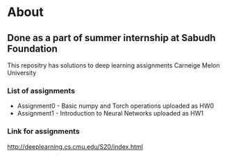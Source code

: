 # About

## Done as a part of summer internship at Sabudh Foundation

This repositry has solutions to deep learning assignments Carneige Melon University

### List of assignments
* Assignment0 - Basic numpy and Torch operations uploaded as HW0
* Assignment1 - Introduction to Neural Networks uploaded as HW1

### Link for assignments

<http://deeplearning.cs.cmu.edu/S20/index.html>
